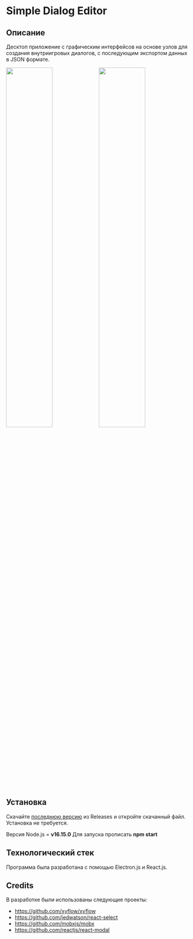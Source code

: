 # Simple Dialog Editor
## Описание
Десктоп приложение с графическим интерфейсов на основе узлов для создания внутриигровых диалогов, с последующим экспортом данных в JSON формате.
<div>
  <img src="https://github.com/MentalSmoge/Simple-Dialog-Editor/assets/44842017/36cab4fe-f87a-4c40-9ccf-e95287c6bce1" width="50%"><img src="https://github.com/MentalSmoge/Simple-Dialog-Editor/assets/44842017/08e93c8b-62cc-4e80-830f-40f36c9519ef" width="50%" >
</div>


## Установка
Скачайте [последнюю версию](https://github.com/MentalSmoge/Simple-Dialog-Editor/releases/latest) из Releases и откройте скачанный файл. Установка не требуется.

Версия Node.js = **v16.15.0**
Для запуска прописать **npm start**

## Технологический стек
Программа была разработана с помощью Electron.js и React.js.

## Credits
В разработке были использованы следующие проекты:
- https://github.com/xyflow/xyflow
- https://github.com/jedwatson/react-select
- https://github.com/mobxjs/mobx
- https://github.com/reactjs/react-modal
